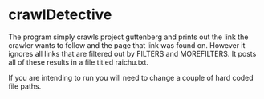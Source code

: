 # crawlDetective

The program simply crawls project guttenberg and prints out the link the crawler wants to follow and the page that link was found on. However it ignores all links that are filtered out by FILTERS and MOREFILTERS. It posts all of these results in a file titled raichu.txt.

If you are intending to run you will need to change a couple of hard coded file paths.
